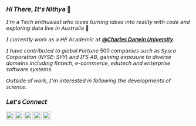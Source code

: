 ### 𝘏𝘪 𝘛𝘩𝘦𝘳𝘦, 𝘐𝘵'𝘴 𝘕𝘪𝘵𝘩𝘺𝘢 👋

𝘐’𝘮 𝘢 𝘛𝘦𝘤𝘩 𝘦𝘯𝘵𝘩𝘶𝘴𝘪𝘢𝘴𝘵 𝘸𝘩𝘰 𝘭𝘰𝘷𝘦𝘴 𝘵𝘶𝘳𝘯𝘪𝘯𝘨 𝘪𝘥𝘦𝘢𝘴 𝘪𝘯𝘵𝘰 𝘳𝘦𝘢𝘭𝘪𝘵𝘺 𝘸𝘪𝘵𝘩 𝘤𝘰𝘥𝘦 𝘢𝘯𝘥 𝘦𝘹𝘱𝘭𝘰𝘳𝘪𝘯𝘨 𝘥𝘢𝘵𝘢 𝘭𝘪𝘷𝘦 𝘪𝘯 𝘈𝘶𝘴𝘵𝘳𝘢𝘭𝘪𝘢 🫧

𝘐 𝘤𝘶𝘳𝘳𝘦𝘯𝘵𝘭𝘺 𝘸𝘰𝘳𝘬 𝘢𝘴 𝘢 𝘏𝘌 A𝘤𝘢𝘥𝘦𝘮𝘪𝘤 𝘢𝘵 [**@𝘊𝘩𝘢𝘳𝘭𝘦𝘴 𝘋𝘢𝘳𝘸𝘪𝘯 𝘜𝘯𝘪𝘷𝘦𝘳𝘴𝘪𝘵𝘺**](𝘩𝘵𝘵𝘱𝘴://𝘸𝘸𝘸.𝘤𝘥𝘶.𝘦𝘥𝘶.𝘢𝘶/).

𝘐 𝘩𝘢𝘷𝘦 𝘤𝘰𝘯𝘵𝘳𝘪𝘣𝘶𝘵𝘦𝘥 𝘵𝘰 𝘨𝘭𝘰𝘣𝘢𝘭 𝘍𝘰𝘳𝘵𝘶𝘯𝘦 500 𝘤𝘰𝘮𝘱𝘢𝘯𝘪𝘦𝘴 𝘴𝘶𝘤𝘩 𝘢𝘴 𝘚𝘺𝘴𝘤𝘰 𝘊𝘰𝘳𝘱𝘰𝘳𝘢𝘵𝘪𝘰𝘯 (𝘕𝘠𝘚𝘌: 𝘚𝘠𝘠) 𝘢𝘯𝘥 𝘐𝘍𝘚 𝘈𝘉, 𝘨𝘢𝘪𝘯𝘪𝘯𝘨 𝘦𝘹𝘱𝘰𝘴𝘶𝘳𝘦 𝘵𝘰 𝘥𝘪𝘷𝘦𝘳𝘴𝘦 𝘥𝘰𝘮𝘢𝘪𝘯𝘴 𝘪𝘯𝘤𝘭𝘶𝘥𝘪𝘯𝘨 𝘧𝘪𝘯𝘵𝘦𝘤𝘩, 𝘦-𝘤𝘰𝘮𝘮𝘦𝘳𝘤𝘦, 𝘦𝘥𝘶𝘵𝘦𝘤𝘩 𝘢𝘯𝘥 𝘦𝘯𝘵𝘦𝘳𝘱𝘳𝘪𝘴𝘦 𝘴𝘰𝘧𝘵𝘸𝘢𝘳𝘦 𝘴𝘺𝘴𝘵𝘦𝘮𝘴. 

𝘖𝘶𝘵𝘴𝘪𝘥𝘦 𝘰𝘧 𝘸𝘰𝘳𝘬, 𝘐'𝘮 𝘪𝘯𝘵𝘦𝘳𝘦𝘴𝘵𝘦𝘥 𝘪𝘯 𝘧𝘰𝘭𝘭𝘰𝘸𝘪𝘯𝘨 𝘵𝘩𝘦 𝘥𝘦𝘷𝘦𝘭𝘰𝘱𝘮𝘦𝘯𝘵𝘴 𝘰𝘧 𝘴𝘤𝘪𝘦𝘯𝘤𝘦.

### 𝘓𝘦𝘵'𝘴 𝘊𝘰𝘯𝘯𝘦𝘤𝘵

[<img align="left" alt="NithyaRomeshikaYamasinghe | Twitter" width="22px" src="https://cdn.jsdelivr.net/npm/simple-icons@v3/icons/twitter.svg" />][twitter]
[<img align="left" alt="NithyaRomeshikaYamasinghe | LinkedIn" width="22px" src="https://cdn.jsdelivr.net/npm/simple-icons@v3/icons/linkedin.svg" />][linkedin]
[<img align="left" alt="NithyaRomeshikaYamasinghe | Facebook" width="22px" src="https://cdn.jsdelivr.net/npm/simple-icons@3.4.1/icons/facebook.svg" />][facebook]
[<img align="left" alt="NithyaRomeshikaYamasinghe | Instagram" width="22px" src="https://cdn.jsdelivr.net/npm/simple-icons@3.4.1/icons/instagram.svg" />][instagram]
[<img align="left" alt="NithyaRomeshikaYamasinghe | DEV" width="22px" src="https://d2fltix0v2e0sb.cloudfront.net/dev-badge.svg" />][DEV]

[twitter]: https://twitter.com/nitheeromeshi
[linkedin]: https://www.linkedin.com/in/nithya-romeshika-yamasinghe-4b6645180/
[facebook]: https://www.facebook.com/nithya.yamasinghe/
[instagram]: https://www.instagram.com/nithyayamasinghe/
[DEV]: https://dev.to/nithyayamsinghe

